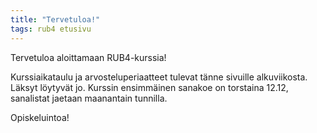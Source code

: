 ```yaml
---
title: "Tervetuloa!"
tags: rub4 etusivu
---
```


Tervetuloa aloittamaan RUB4-kurssia!

Kurssiaikataulu ja arvosteluperiaatteet tulevat tänne sivuille alkuviikosta. Läksyt löytyvät jo. Kurssin ensimmäinen sanakoe on torstaina 12.12, sanalistat jaetaan maanantain tunnilla.

Opiskeluintoa!
